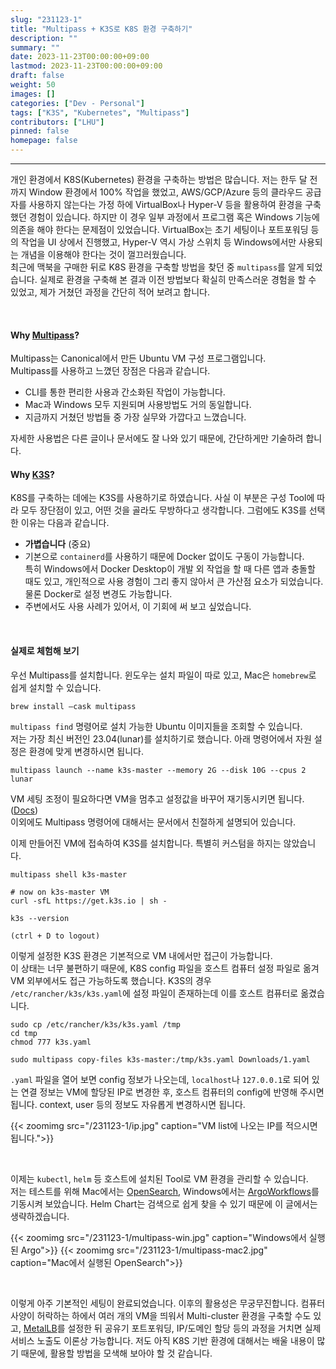 ```yaml
---
slug: "231123-1"
title: "Multipass + K3S로 K8S 환경 구축하기"
description: ""
summary: ""
date: 2023-11-23T00:00:00+09:00
lastmod: 2023-11-23T00:00:00+09:00
draft: false
weight: 50
images: []
categories: ["Dev - Personal"]
tags: ["K3S", "Kubernetes", "Multipass"]
contributors: ["LHU"]
pinned: false
homepage: false
---
```


---

개인 환경에서 K8S(Kubernetes) 환경을 구축하는 방법은 많습니다. 저는 한두 달 전까지 Window 환경에서 100% 작업을 했었고, AWS/GCP/Azure 등의 클라우드 공급자를 사용하지 않는다는 가정 하에 VirtualBox나 Hyper-V 등을 활용하여 환경을 구축했던 경험이 있습니다. 하지만 이 경우 일부 과정에서 프로그램 혹은 Windows 기능에 의존을 해야 한다는 문제점이 있었습니다. VirtualBox는 초기 세팅이나 포트포워딩 등의 작업을 UI 상에서 진행했고, Hyper-V 역시 가상 스위치 등 Windows에서만 사용되는 개념을 이용해야 한다는 것이 껄끄러웠습니다.  
최근에 맥북을 구매한 뒤로 K8S 환경을 구축할 방법을 찾던 중 `multipass`를 알게 되었습니다. 실제로 환경을 구축해 본 결과 이전 방법보다 확실히 만족스러운 경험을 할 수 있었고, 제가 거쳤던 과정을 간단히 적어 보려고 합니다.

<br>

#### Why [Multipass][ref0]?

Multipass는 Canonical에서 만든 Ubuntu VM 구성 프로그램입니다.  
Multipass를 사용하고 느꼈던 장점은 다음과 같습니다.

- CLI를 통한 편리한 사용과 간소화된 작업이 가능합니다.
- Mac과 Windows 모두 지원되며 사용방법도 거의 동일합니다.
- 지금까지 거쳤던 방법들 중 가장 실무와 가깝다고 느꼈습니다.

자세한 사용법은 다른 글이나 문서에도 잘 나와 있기 때문에, 간단하게만 기술하려 합니다.

#### Why [K3S][ref1]?

K8S를 구축하는 데에는 K3S를 사용하기로 하였습니다. 사실 이 부분은 구성 Tool에 따라 모두 장단점이 있고, 어떤 것을 골라도 무방하다고 생각합니다. 그럼에도 K3S를 선택한 이유는 다음과 같습니다.

- **가볍습니다** (중요)
- 기본으로 `containerd`를 사용하기 때문에 Docker 없이도 구동이 가능합니다.  
  특히 Windows에서 Docker Desktop이 개발 외 작업을 할 때 다른 앱과 충돌할 때도 있고, 개인적으로 사용 경험이 그리 좋지 않아서 큰 가산점 요소가 되었습니다. 물론 Docker로 설정 변경도 가능합니다.
- 주변에서도 사용 사례가 있어서, 이 기회에 써 보고 싶었습니다.

<br>

#### 실제로 체험해 보기

우선 Multipass를 설치합니다. 윈도우는 설치 파일이 따로 있고, Mac은 `homebrew`로 쉽게 설치할 수 있습니다.

```
brew install —cask multipass
```

`multipass find` 명령어로 설치 가능한 Ubuntu 이미지들을 조회할 수 있습니다.  
저는 가장 최신 버전인 23.04(lunar)를 설치하기로 했습니다. 아래 명령어에서 자원 설정은 환경에 맞게 변경하시면 됩니다.

```
multipass launch --name k3s-master --memory 2G --disk 10G --cpus 2 lunar
```

VM 세팅 조정이 필요하다면 VM을 멈추고 설정값을 바꾸어 재기동시키면 됩니다. ([Docs][ref2])  
이외에도 Multipass 명령어에 대해서는 문서에서 친절하게 설명되어 있습니다.

이제 만들어진 VM에 접속하여 K3S를 설치합니다. 특별히 커스텀을 하지는 않았습니다.

```
multipass shell k3s-master

# now on k3s-master VM
curl -sfL https://get.k3s.io | sh -

k3s --version

(ctrl + D to logout)
```

이렇게 설정한 K3S 환경은 기본적으로 VM 내에서만 접근이 가능합니다.  
이 상태는 너무 불편하기 때문에, K8S config 파일을 호스트 컴퓨터 설정 파일로 옮겨 VM 외부에서도 접근 가능하도록 했습니다. K3S의 경우 `/etc/rancher/k3s/k3s.yaml`에 설정 파일이 존재하는데 이를 호스트 컴퓨터로 옮겼습니다.

```
sudo cp /etc/rancher/k3s/k3s.yaml /tmp
cd tmp
chmod 777 k3s.yaml

sudo multipass copy-files k3s-master:/tmp/k3s.yaml Downloads/1.yaml
```

`.yaml` 파일을 열어 보면 config 정보가 나오는데, `localhost`나 `127.0.0.1`로 되어 있는 연결 정보는 VM에 할당된 IP로 변경한 후, 호스트 컴퓨터의 config에 반영해 주시면 됩니다. context, user 등의 정보도 자유롭게 변경하시면 됩니다.

{{< zoomimg src="/231123-1/ip.jpg" caption="VM list에 나오는 IP를 적으시면 됩니다.">}}

<br>

이제는 `kubectl`, `helm` 등 호스트에 설치된 Tool로 VM 환경을 관리할 수 있습니다.  
저는 테스트를 위해 Mac에서는 [OpenSearch][opensearch], Windows에서는 [ArgoWorkflows][argowf]를 기동시켜 보았습니다. Helm Chart는 검색으로 쉽게 찾을 수 있기 때문에 이 글에서는 생략하겠습니다.

{{< zoomimg src="/231123-1/multipass-win.jpg" caption="Windows에서 실행된 Argo">}}
{{< zoomimg src="/231123-1/multipass-mac2.jpg" caption="Mac에서 실행된 OpenSearch">}}

<br>

이렇게 아주 기본적인 세팅이 완료되었습니다. 이후의 활용성은 무궁무진합니다. 컴퓨터 사양이 허락하는 하에서 여러 개의 VM을 띄워서 Multi-cluster 환경을 구축할 수도 있고, [MetalLB][metallb]를 설정한 뒤 공유기 포트포워딩, IP/도메인 할당 등의 과정을 거치면 실제 서비스 노출도 이론상 가능합니다. 저도 아직 K8S 기반 환경에 대해서는 배울 내용이 많기 때문에, 활용할 방법을 모색해 보아야 할 것 같습니다.

[ref0]: https://multipass.run
[ref1]: https://k3s.io
[ref2]: https://multipass.run/docs/modify-an-instance
[opensearch]: https://opensearch.org
[argowf]: https://argoproj.github.io/argo-workflows/
[metallb]: https://metallb.universe.tf
